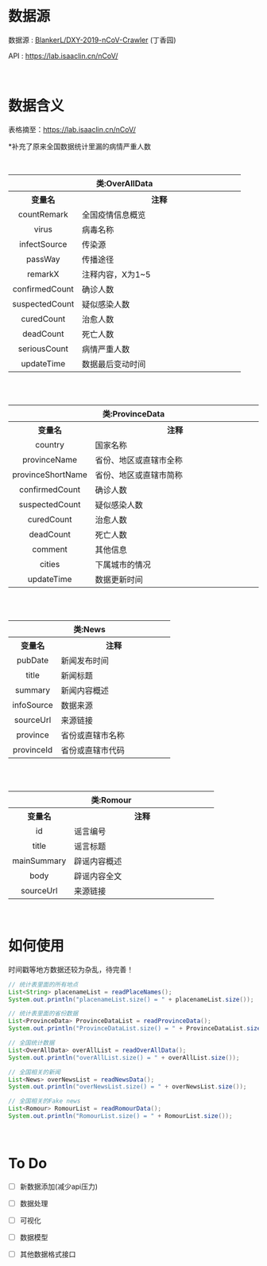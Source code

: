 # 数据源

数据源 : 
[BlankerL/DXY-2019-nCoV-Crawler](https://github.com/BlankerL/DXY-2019-nCoV-Data) (丁香园)

API : https://lab.isaaclin.cn/nCoV/


<br>

# 数据含义

表格摘至：https://lab.isaaclin.cn/nCoV/

*补充了原来全国数据统计里漏的病情严重人数

<br>

<table style="width: 100%" >
                <tbody>
                <tr>
                    <th colspan="2">类:OverAllData</th>
                </tr>
                <tr>
                    <th width="30%">变量名</th>
                    <th>注释</th>
                </tr>
                <tr>
                    <td align="center">countRemark</td>
                    <td>全国疫情信息概览</td>
                </tr>
                <tr>
                    <td align="center">virus</td>
                    <td>病毒名称</td>
                </tr>
                <tr>
                    <td align="center">infectSource</td>
                    <td>传染源</td>
                </tr>
                <tr>
                    <td align="center">passWay</td>
                    <td>传播途径</td>
                </tr>
                <tr>
                    <td align="center">remarkX</td>
                    <td>注释内容，X为1~5</td>
                </tr>
                <tr>
                    <td align="center">confirmedCount</td>
                    <td>确诊人数</td>
                </tr>
                <tr>
                    <td align="center">suspectedCount</td>
                    <td>疑似感染人数</td>
                </tr>
                <tr>
                    <td align="center">curedCount</td>
                    <td>治愈人数</td>
                </tr>
                <tr>
                    <td align="center">deadCount</td>
                    <td>死亡人数</td>
                </tr>
                <tr>
                    <td align="center">seriousCount</td>
                    <td>病情严重人数</td>
                </tr>
                <tr>
                    <td align="center">updateTime</td>
                    <td>数据最后变动时间</td>
                </tr>
</tbody></table>



<br>

<br>

<table style="width: 100%" >
                <tbody>
                <tr>
                    <th colspan="2">类:ProvinceData</th>
                </tr>
                <tr>
                    <th width="30%">变量名</th>
                    <th>注释</th>
                </tr>
                <tr>
                    <td align="center">country</td>
                    <td>国家名称</td>
                </tr>
                <tr>
                    <td align="center">provinceName</td>
                    <td>省份、地区或直辖市全称</td>
                </tr>
                <tr>
                    <td align="center">provinceShortName</td>
                    <td>省份、地区或直辖市简称</td>
                </tr>
                <tr>
                    <td align="center">confirmedCount</td>
                    <td>确诊人数</td>
                </tr>
                <tr>
                    <td align="center">suspectedCount</td>
                    <td>疑似感染人数</td>
                </tr>
                <tr>
                    <td align="center">curedCount</td>
                    <td>治愈人数</td>
                </tr>
                <tr>
                    <td align="center">deadCount</td>
                    <td>死亡人数</td>
                </tr>
                <tr>
                    <td align="center">comment</td>
                    <td>其他信息</td>
                </tr>
                <tr>
                    <td align="center">cities</td>
                    <td>下属城市的情况</td>
                </tr>
                <tr>
                    <td align="center">updateTime</td>
                    <td>数据更新时间</td>
                </tr>
</tbody></table>



<br>

<br>


<table style="width: 100%">
                <tbody>
                <tr>
                    <th colspan="2">类:News</th>
                </tr>
                    <th width="30%">变量名</th>
                    <th>注释</th>
                </tr>
                <tr>
                    <td align="center">pubDate</td>
                    <td>新闻发布时间</td>
                </tr>
                <tr>
                    <td align="center">title</td>
                    <td>新闻标题</td>
                </tr>
                <tr>
                    <td align="center">summary</td>
                    <td>新闻内容概述</td>
                </tr>
                <tr>
                    <td align="center">infoSource</td>
                    <td>数据来源</td>
                </tr>
                <tr>
                    <td align="center">sourceUrl</td>
                    <td>来源链接</td>
                </tr>
                <tr>
                    <td align="center">province</td>
                    <td>省份或直辖市名称</td>
                </tr>
                <tr>
                    <td align="center">provinceId</td>
                    <td>省份或直辖市代码</td>
                </tr>
            </tbody></table>


<br>

<br>
<table style="width: 100%" >
                <tbody>
                <tr>
                    <th colspan="2">类:Romour</th>
                </tr>
                <tr>
                    <th width="30%">变量名</th>
                    <th>注释</th>
                </tr>
                <tr>
                    <td align="center">id</td>
                    <td>谣言编号</td>
                </tr>
                <tr>
                    <td align="center">title</td>
                    <td>谣言标题</td>
                </tr>
                <tr>
                    <td align="center">mainSummary</td>
                    <td>辟谣内容概述</td>
                </tr>
                <tr>
                    <td align="center">body</td>
                    <td>辟谣内容全文</td>
                </tr>
                <tr>
                    <td align="center">sourceUrl</td>
                    <td>来源链接</td>
                </tr>
</tbody></table>

<br>

# 如何使用

时间戳等地方数据还较为杂乱，待完善！

```java
// 统计表里面的所有地点
List<String> placenameList = readPlaceNames();
System.out.println("placenameList.size() = " + placenameList.size());

// 统计表里面的省份数据
List<ProvinceData> ProvinceDataList = readProvinceData();
System.out.println("ProvinceDataList.size() = " + ProvinceDataList.size());

// 全国统计数据
List<OverAllData> overAllList = readOverAllData();
System.out.println("overAllList.size() = " + overAllList.size());

// 全国相关的新闻
List<News> overNewsList = readNewsData();
System.out.println("overNewsList.size() = " + overNewsList.size());

// 全国相关的Fake news
List<Romour> RomourList = readRomourData();
System.out.println("RomourList.size() = " + RomourList.size());
```

<br>

# To Do

- [ ] 新数据添加(减少api压力)

- [ ] 数据处理

- [ ] 可视化
  
- [ ] 数据模型

- [ ] 其他数据格式接口 
